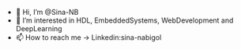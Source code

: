 - 👋 Hi, I’m @Sina-NB
- 👀 I’m interested in HDL, EmbeddedSystems, WebDevelopment and DeepLearning
- 📫 How to reach me -> Linkedin:sina-nabigol

<!---
Sina-Nb/Sina-Nb is a ✨ special ✨ repository because its `README.md` (this file) appears on your GitHub profile.
You can click the Preview link to take a look at your changes.
--->
